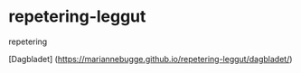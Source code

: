 # repetering-leggut
repetering

[Dagbladet] (https://mariannebugge.github.io/repetering-leggut/dagbladet/) 
